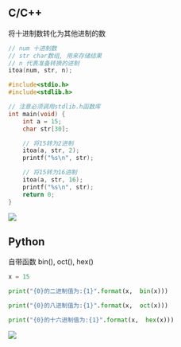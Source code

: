 <!--
 * @Description: 
 * @Version: 1.0
 * @Author: DaLao
 * @Email: dalao_li@163.com
 * @Date: 2021-01-16 17:59:34
 * @LastEditors: DaLao
 * @LastEditTime: 2022-02-19 21:45:47
-->


## C/C++

将十进制数转化为其他进制的数

```c
// num 十进制数
// str char数组, 用来存储结果
// n 代表准备转换的进制
itoa(num, str, n);
```

```c++
#include<stdio.h>
#include<stdlib.h>

// 注意必须调用stdlib.h函数库
int main(void) {
    int a = 15;
    char str[30];

    // 将15转为2进制
    itoa(a, str, 2);
    printf("%s\n", str);

    // 将15转为16进制
    itoa(a, str, 16);
    printf("%s\n", str);
    return 0;
}
```

![](https://cdn.hurra.ltd/img/20200625220131.png)

## Python

自带函数 bin(), oct(), hex()

```py
x = 15

print("{0}的二进制值为:{1}".format(x,  bin(x)))

print("{0}的八进制值为:{1}".format(x,  oct(x)))

print("{0}的十六进制值为:{1}".format(x,  hex(x)))
```

![](https://cdn.hurra.ltd/img/20200625220558.png)
